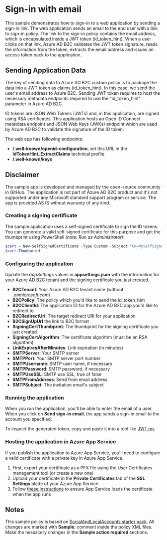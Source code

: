 # Sign-in with email
This sample demonstrates how to sign-in to a web application by sending a sign-in link. The web application sends an email to the end user with a link to sign-in policy. The link to the sign-in policy contains the email address, which is encapsulated inside a JWT token (id_token_hint). When a user clicks on that link, Azure AD B2C validates the JWT token signature, reads the information from the token, extracts the email address and issues an access token back to the application.

## Sending Application Data
The key of sending data to Azure AD B2C custom policy is to package the data into a JWT token as claims (id_token_hint). In this case, we send the user's email address to Azure B2C. Sending JWT token requires to host the necessary metadata endpoints required to use the "id_token_hint" parameter in Azure AD B2C.

ID tokens are JSON Web Tokens (JWTs) and, in this application, are signed using RSA certificates. This application hosts an Open ID Connect metatdata endpoint and JSON Web Keys (JWKs) endpoint which are used by Azure AD B2C to validate the signature of the ID token.

The web app has following endpoints:
* **/.well-known/openid-configuration**, set this URL in the **IdTokenHint_ExtractClaims** technical profile
* **/.well-known/keys**

## Disclaimer
The sample app is developed and managed by the open-source community in GitHub. The application is not part of Azure AD B2C product and it's not supported under any Microsoft standard support program or service. 
The app is provided AS IS without warranty of any kind.

### Creating a signing certificate
The sample application uses a self-signed certificate to sign the ID tokens. You can generate a valid self-signed certificate for this purpose and get the thumbprint using PowerShell *(note: Run as Administrator)*:
```Powershell
$cert = New-SelfSignedCertificate -Type Custom -Subject "CN=MySelfSignedCertificate" -TextExtension @("2.5.29.37={text}1.3.6.1.5.5.7.3.3") -KeyUsage DigitalSignature -KeyAlgorithm RSA -KeyLength 2048 -NotAfter (Get-Date).AddYears(2) -CertStoreLocation "Cert:\CurrentUser\My"
$cert.Thumbprint
```

### Configuring the application
Update the *appSettings* values in **appsettings.json** with the information for your Azure AD B2C tenant and the signing certificate you just created.
* **B2CTenant**: Your Azure AD B2C tenant name (without *.onmicrosoft.com*)
* **B2CPolicy**: The policy which you'd like to send the id_token_hint
* **B2CClientId**: The application ID for the Azure AD B2C app you'd like to redirect to
* **B2CRedirectUri**: The target redirect URI for your application
* **B2CSignUpUrl** the link to B2C format
* **SigningCertThumbprint**: The thumbprint for the signing certificate you just created
* **SigningCertAlgorithm**: The certificate algorithm (must be an RSA algorithm)
* **LinkExpiresAfterMinutes**: Link expiration (in minutes) 
* **SMTPServer**: Your SMTP server
* **SMTPPort**: Your SMTP server port number
* **SMTPUsername**: SMTP user name, if necessary
* **SMTPPassword**: SMTP password, if necessary
* **SMTPUseSSL**: SMTP use SSL, true of false
* **SMTPFromAddress**: Send from email address
* **SMTPSubject**: The invitation email's subject


### Running the application
When you run the application, you'll be able to enter the email of a user. When you click on **Send sign-in email**, the app sends a sign-in email to the account you specified.

To inspect the generated token, copy and paste it into a tool like [JWT.ms](htttps://jwt.ms).

### Hosting the application in Azure App Service
If you publish the application to Azure App Service, you'll need to configure a valid certificate with a private key in Azure App Service.
1. First, export your certificate as a PFX file using the User Certificates management tool (or create a new one)
2. Upload your certificate in the **Private Certificates** tab of the **SSL Settings** blade of your Azure App Service
3. Follow [these instructions](https://docs.microsoft.com/en-us/azure/app-service/app-service-web-ssl-cert-load#load-your-certificates) to ensure App Service loads the certificate when the app runs

## Notes
This sample policy is based on [SocialAndLocalAccounts starter pack](https://github.com/Azure-Samples/active-directory-b2c-custom-policy-starterpack/tree/master/SocialAndLocalAccounts). All changes are marked with **Sample:** comment inside the policy XML files. Make the nessacery changes in the **Sample action required** sections. 
